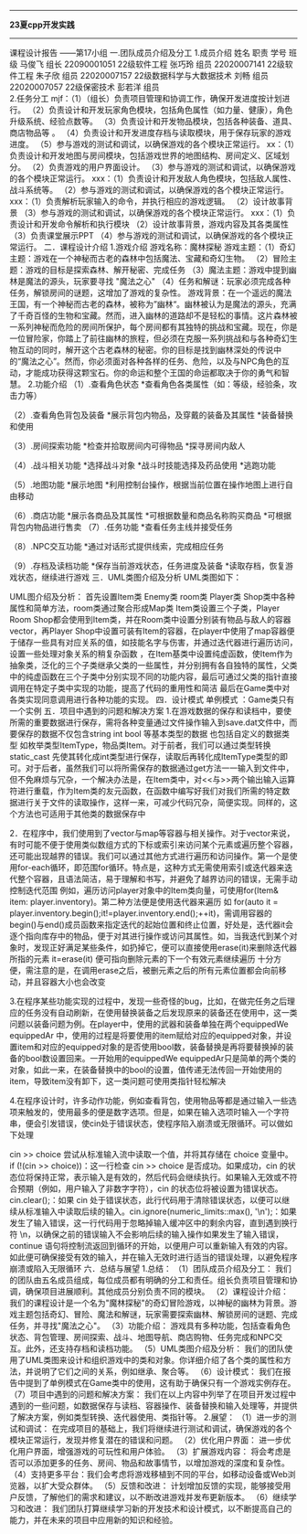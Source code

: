 ****
**23夏cpp开发实践**
****
课程设计报告
——第17小组
一.团队成员介绍及分工
1.成员介绍
姓名	职责	学号	班级
马俊飞	组长	22090001051	22级软件工程
张巧玲	组员	22020007141	22级软件工程
朱子欣	组员	22020007157	22级数据科学与大数据技术
刘畅	组员	22020007057	22级保密技术
彭若洋	组员		
2.任务分工
mjf：（1）（组长）负责项目管理和协调工作，确保开发进度按计划进行。
        （2）负责设计和开发玩家角色模块，包括角色属性（如力量、健康），角色升级系统、经验点数等。
        （3）负责设计和开发物品模块，包括各种装备、道具、商店物品等 。
        （4）负责设计和开发进度存档与读取模块，用于保存玩家的游戏进度。
        （5）参与游戏的测试和调试，以确保游戏的各个模块正常运行。
xx：（1）负责设计和开发地图与房间模块，包括游戏世界的地图结构、房间定义、区域划分。
  （2）负责游戏的用户界面设计。
  （3）参与游戏的测试和调试，以确保游戏的各个模块正常运行。
xxx：（1）负责设计和开发敌人角色模块，包括敌人属性、战斗系统等。
（2）参与游戏的测试和调试，以确保游戏的各个模块正常运行。
xxx：（1）负责解析玩家输入的命令，并执行相应的游戏逻辑。
（2）设计故事背景
（3）参与游戏的测试和调试，以确保游戏的各个模块正常运行。
xxx：（1）负责设计和开发命令解析和执行模块
（2）设计故事背景，游戏内容及其各类属性
（3）负责课堂展示PPT
 （4）参与游戏的测试和调试，以确保游戏的各个模块正常运行。
二．课程设计介绍
1.游戏介绍
游戏名称：魔林探秘
游戏主题：（1）奇幻主题：游戏在一个神秘而古老的森林中包括魔法、宝藏和奇幻生物。
（2）冒险主题：游戏的目标是探索森林、解开秘密、完成任务
（3）魔法主题：游戏中提到幽林是魔法的源头，玩家要寻找 "魔法之心"
（4）任务和解谜：玩家必须完成各种任务，解锁房间的谜题，这增加了游戏的复杂性。
游戏背景：在一个遥远的魔法王国，有一个神秘而古老的森林，被称为”幽林“。幽林被认为是魔法的源头，充满了千奇百怪的生物和宝藏。然而，进入幽林的道路却不是轻松的事情。这片森林被一系列神秘而危险的房间所保护，每个房间都有其独特的挑战和宝藏。现在，你是一位冒险家，你踏上了前往幽林的旅程，但必须在克服一系列挑战和与各种奇幻生物互动的同时，解开这个古老森林的秘密。你的目标是找到幽林深处的传说中的“魔法之心”。然而，你必须面对各种各样的任务、危险，以及与NPC角色的互动，才能成功获得这颗宝石。你的命运和整个王国的命运都取决于你的勇气和智慧。
2.功能介绍
（1）.查看角色状态
*查看角色各类属性（如：等级，经验条，攻击力等）

（2）.查看角色背包及装备
*展示背包内物品，及穿戴的装备及其属性
*装备替换和使用

（3）.房间探索功能
*检查并拾取房间内可得物品
*探寻房间内敌人

（4）.战斗相关功能
*选择战斗对象
*战斗时技能选择及药品使用
*逃跑功能

（5）.地图功能
*展示地图
*利用控制台操作，根据当前位置在操作地图上进行自由移动

（6）.商店功能
*展示各商品及其属性
*可根据数量和商品名称购买商品
*可根据背包内物品进行售卖
（7）.任务功能
*查看任务主线并接受任务

（8）.NPC交互功能
*通过对话形式提供线索，完成相应任务

（9）.存档及读档功能
*保存当前游戏状态，任务进度及装备
*读取存档，恢复游戏状态，继续进行游戏
三．UML类图介绍及分析
UML类图如下：

 
UML图介绍及分析：
首先设置Item类 Enemy类 room类 Player类 Shop类中各种属性和简单方法，room类通过聚合形成Map类 Item类设置三个子类，Player Room Shop都会使用到Item类，并在Room类中设置分别装有物品与敌人的容器vector，再Player Shop中设置可装有Item的容器，在player中使用了map容器便于储存一些具有对应关系的值，如技能名字与伤害，并通过迭代器进行遍历访问，设置一些处理对象关系的稍复杂函数 ，在Item基类中设置纯虚函数，使Item作为抽象类，泛化的三个子类继承父类的一些属性，并分别拥有各自独特的属性，父类中的纯虚函数在三个子类中分别实现不同的功能内容，最后可通过父类的指针直接调用在特定子类中实现的功能，提高了代码的重用性和简洁  最后在Game类中对各类实现同意调用进行各种功能的实现。
四．设计模式
单例模式 ：Game类只有一个实例
五．项目中遇到的问题和解决方案
1.在游戏数据的保存和读档中，要使所需的重要数据进行保存，需将各种变量通过文件操作输入到save.dat文件中，而要保存的数据不仅包含string int bool 等基本类型的数据 也包括自定义的数据类型 如枚举类型ItemType，物品类Item。对于前者，我们可以通过类型转换 static_cast 先使其转化成int类型进行保存，读取后再转化成ItemType类型的即可。对于后者，虽然我们可以将所需保存的数据通过get方法一一输入到文件中，但不免麻烦与冗杂，一个解决办法是，在Item类中，对<<与>>两个输出输入运算符进行重载，作为Item类的友元函数，在函数中编写好我们对我们所需的特定数据进行关于文件的读取操作，这样一来，可减少代码冗杂，简便实现。同样的，这个方法也可适用于其他类的数据保存中

2．在程序中，我们使用到了vector与map等容器与相关操作。对于vector来说，有时可能不便于使用类似数组方式的下标或索引来访问某个元素或遍历整个容器，还可能出现越界的错误。我们可以通过其他方式进行遍历和访问操作。第一个是使用for-each循环，即范围for循环。特点是，这种方式无需使用索引或迭代器来迭代整个容器，且语法简洁，易于理解和书写，并避免了越界访问的错误，无需手动控制迭代范围 例如，遍历访问player对象中的Item类向量，可使用for(Item& item: player.inventory)。第二种方法便是使用迭代器来遍历 如
for(auto it = player.inventory.begin();it!=player.inventory.end();++it)，需调用容器的begin()与end()成员函数来指定迭代的起始位置和终止位置，好处是，迭代器it会逐个指向库存中的物品，便于对其进行操作或访问其属性。如，当我迭代到某个对象时，发现正好满足某些条件，如扔掉它，便可以直接使用erase(it)来删除迭代器所指的元素 it=erase(it) 便可指向删除元素的下一个有效元素继续遍历 十分方便，需注意的是，在调用erase之后，被删元素之后的所有元素位置都会向前移动，并且容器大小也会改变

3.在程序某些功能实现的过程中，发现一些奇怪的bug，比如，在做完任务之后理应的任务没有自动刷新，在使用替换装备之后发现原来的装备还在使用中，这一类问题以装备问题为例。在player中，使用的武器和装备单独在两个equippedWe equippedAr 中，使用的过程是将要使用的item赋给对应的equipped对象，并设置item和对应的equipped对象的是否使用bool数，装备替换是再将要替换掉的装备的bool数设置回来。一开始用的equippedWe equippedAr只是简单的两个类的对象，如此一来，在装备替换中的bool的设置，值传递无法传回一开始使用的item，导致item没有卸下，这一类问题可使用类指针轻松解决

4.在程序设计时，许多动作功能，例如查看背包，使用物品等都是通过输入一些选项来触发的，使用最多的便是数字选项。但是，如果在输入选项时输入一个字符串，便会引发错误，使cin处于错误状态，使程序陷入崩溃或无限循环。可以做如下处理

cin >> choice 尝试从标准输入流中读取一个值，并将其存储在 choice 变量中。if (!(cin >> choice))：这一行检查 cin >> choice 是否成功。如果成功，cin 的状态位将保持正常，表示输入是有效的，然后代码会继续执行。如果输入无效或不符合预期（例如，用户输入了非数字字符），cin 的状态位将被设置为错误状态。cin.clear();：如果 cin 处于错误状态，此行代码用于清除错误状态，以便可以继续从标准输入中读取后续的输入。cin.ignore(numeric_limits<streamsize>::max(), &apos;\n&apos;);：如果发生了输入错误，这一行代码用于忽略掉输入缓冲区中的剩余内容，直到遇到换行符 \n，以确保之前的错误输入不会影响后续的输入操作如果发生了输入错误，continue 语句将控制流返回到循环的开始，以便用户可以重新输入有效的内容。如此便可确保接受有效的输入，并在输入无效时进行适当的错误处理，以避免程序崩溃或陷入无限循环
六．总结与展望
1.总结：
（1）团队成员介绍及分工： 我们的团队由五名成员组成，每位成员都有明确的分工和责任。组长负责项目管理和协调，确保项目进展顺利。其他成员分别负责不同的模块。
（2）课程设计介绍： 我们的课程设计是一个名为"魔林探秘"的奇幻冒险游戏，以神秘的幽林为背景。游戏主题包括奇幻、冒险、魔法和解谜，玩家需要探索幽林、解锁房间的谜题、完成任务，并寻找"魔法之心"。
（3）功能介绍： 游戏具有多种功能，包括查看角色状态、背包管理、房间探索、战斗、地图导航、商店购物、任务完成和NPC交互。此外，还支持存档和读档功能。
（5）UML类图介绍及分析： 我们的团队使用了UML类图来设计和组织游戏中的类和对象。你详细介绍了各个类的属性和方法，并说明了它们之间的关系，例如继承、聚合等。
（6）设计模式： 我们在报告中提到了单例模式在Game类中的使用，这有助于确保只有一个游戏实例存在。
（7）项目中遇到的问题和解决方案： 我们在以上内容中列举了在项目开发过程中遇到的一些问题，如数据保存与读档、容器操作、装备替换和输入处理等，并提供了解决方案，例如类型转换、迭代器使用、类指针等。
2.展望：
（1）进一步的测试和调试： 在完成项目的基础上，我们将继续进行测试和调试，确保游戏的各个模块正常运行，发现并修复潜在的错误和问题。
（2）优化用户界面： 进一步优化用户界面，增强游戏的可玩性和用户体验。
（3）扩展游戏内容： 将会考虑是否可以添加更多的任务、房间、物品和故事情节，以增加游戏的深度和复杂性。
（4）支持更多平台：我们会考虑将游戏移植到不同的平台，如移动设备或Web浏览器，以扩大受众群体。
（5）反馈和改进： 计划增加反馈的实现，能够接受用户反馈，了解他们的需求和建议，以不断改进游戏并发布更新版本。
（6）继续学习和改进： 我们团队打算继续学习新的开发技术和设计模式，以不断提高自己的能力，并在未来的项目中应用新的知识和经验。

